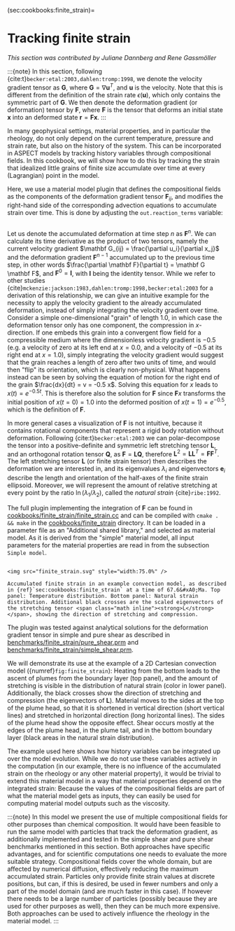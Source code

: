 (sec:cookbooks:finite_strain)=
# Tracking finite strain

*This section was contributed by Juliane Dannberg and Rene Gassm&ouml;ller*

:::{note}
In this section, following {cite:t}`becker:etal:2003,dahlen:tromp:1998`, we denote the velocity gradient tensor as $\mathbf G$, where $\mathbf G = \nabla \mathbf u^T$,
and $\mathbf u$ is the velocity. Note that this is different from the definition of the strain rate $\epsilon(\mathbf u)$, which only contains the symmetric part of $\mathbf G$. We then denote the deformation gradient (or deformation) tensor by $\mathbf F$, where $\mathbf F$ is the tensor that
deforms an initial state $\mathbf x$ into an deformed state $\mathbf r = \mathbf F \mathbf x$.
:::

In many geophysical settings, material properties, and in particular the
rheology, do not only depend on the current temperature, pressure and strain
rate, but also on the history of the system. This can be incorporated in ASPECT
models by tracking history variables through compositional fields. In this
cookbook, we will show how to do this by tracking the strain that idealized
little grains of finite size accumulate over time at every (Lagrangian) point
in the model.

Here, we use a material model plugin that defines the compositional fields as
the components of the deformation gradient tensor $\mathbf F_{ij}$, and
modifies the right-hand side of the corresponding advection equations to
accumulate strain over time. This is done by adjusting the
`out.reaction_terms` variable:

```{literalinclude} finite_strain.cc
```

Let us denote the accumulated deformation at time step $n$ as $\mathbf F^n$.
We can calculate its time derivative as the product of two tensors, namely the
current velocity gradient $\mathbf G_{ij} = \frac{\partial u_i}{\partial x_j}$
and the deformation gradient $\mathbf F^{n-1}$ accumulated up to the previous
time step, in other words
$\frac{\partial \mathbf F}{\partial t} = \mathbf G \mathbf F$, and
$\mathbf F^0 = \mathbf I$, with $\mathbf I$ being the identity tensor. While
we refer to other studies {cite}`mckenzie:jackson:1983,dahlen:tromp:1998,becker:etal:2003`
for a derivation of this relationship, we can give an
intuitive example for the necessity to apply the velocity gradient to the
already accumulated deformation, instead of simply integrating the velocity
gradient over time. Consider a simple one-dimensional "grain" of
length $1.0$, in which case the deformation tensor only has one component, the
compression in $x$-direction. If one embeds this grain into a convergent flow
field for a compressible medium where the dimensionless velocity gradient is
$-0.5$ (e.g. a velocity of zero at its left end at $x=0.0$, and a velocity of
$-0.5$ at its right end at $x=1.0$), simply integrating the velocity gradient
would suggest that the grain reaches a length of zero after two units of time,
and would then "flip" its orientation, which is clearly
non-physical. What happens instead can be seen by solving the equation of
motion for the right end of the grain $\frac{dx}{dt} = v = -0.5 x$. Solving
this equation for $x$ leads to $x(t) = e^{-0.5t}$. This is therefore also the
solution for $\mathbf F$ since $\mathbf F x$ transforms the initial position
of $x(t=0)=1.0$ into the deformed position of $x(t=1) = e^{-0.5}$, which is
the definition of $\mathbf F$.

In more general cases a visualization of $\mathbf F$ is not intuitive, because
it contains rotational components that represent a rigid body rotation without
deformation. Following {cite:t}`becker:etal:2003` we can polar-decompose the tensor
into a positive-definite and symmetric left stretching tensor $\mathbf L$, and
an orthogonal rotation tensor $\mathbf Q$, as
$\mathbf F = \mathbf L \mathbf Q$, therefore
$\mathbf L^2 = \mathbf L \mathbf L^T = \mathbf F \mathbf F^T$. The left
stretching tensor $\mathbf L$ (or finite strain tensor) then describes the
deformation we are interested in, and its eigenvalues $\lambda_i$ and
eigenvectors $\mathbf e_i$ describe the length and orientation of the
half-axes of the finite strain ellipsoid. Moreover, we will represent the
amount of relative stretching at every point by the ratio
$\ln(\lambda_1/\lambda_2)$, called the *natural strain* {cite}`ribe:1992`.

The full plugin implementing the integration of $\mathbf F$ can be found in
[cookbooks/finite_strain/finite_strain.cc](https://www.github.com/geodynamics/aspect/blob/main/cookbooks/finite_strain/finite_strain.cc) and can be compiled with
`cmake . && make` in the [cookbooks/finite_strain](https://www.github.com/geodynamics/aspect/blob/main/cookbooks/finite_strain) directory. It can be
loaded in a parameter file as an "Additional shared library," and
selected as material model. As it is derived from the "simple"
material model, all input parameters for the material properties are read in
from the subsection `Simple model`.

```{literalinclude} finite_strain.part.prm
```

```{figure-md} fig:finite_strain
<img src="finite_strain.svg" style="width:75.0%" />

Accumulated finite strain in an example convection model, as described in {ref}`sec:cookbooks:finite_strain` at a time of 67.6&#xA0;Ma. Top panel: Temperature distribution. Bottom panel: Natural strain distribution. Additional black crosses are the scaled eigenvectors of the stretching tensor <span class="math inline"><strong>L</strong></span>, showing the direction of stretching and compression.
```

The plugin was tested against analytical solutions for the deformation
gradient tensor in simple and pure shear as described in
[benchmarks/finite_strain/pure_shear.prm](https://www.github.com/geodynamics/aspect/blob/main/benchmarks/finite_strain/pure_shear.prm) and
[benchmarks/finite_strain/simple_shear.prm](https://www.github.com/geodynamics/aspect/blob/main/benchmarks/finite_strain/simple_shear.prm).

We will demonstrate its use at the example of a 2D Cartesian convection model
({numref}`fig:finite_strain`): Heating from the bottom leads to the ascent of plumes
from the boundary layer (top panel), and the amount of stretching is visible
in the distribution of natural strain (color in lower panel). Additionally,
the black crosses show the direction of stretching and compression (the
eigenvectors of $\mathbf L$). Material moves to the sides at the top of the
plume head, so that it is shortened in vertical direction (short vertical
lines) and stretched in horizontal direction (long horizontal lines). The
sides of the plume head show the opposite effect. Shear occurs mostly at the
edges of the plume head, in the plume tail, and in the bottom boundary layer
(black areas in the natural strain distribution).

The example used here shows how history variables can be integrated up over
the model evolution. While we do not use these variables actively in the
computation (in our example, there is no influence of the accumulated strain
on the rheology or any other material property), it would be trivial to extend
this material model in a way that material properties depend on the integrated
strain: Because the values of the compositional fields are part of what the
material model gets as inputs, they can easily be used for computing material
model outputs such as the viscosity.

:::{note}
In this model we present the use of multiple compositional fields for other purposes than chemical composition.
It would have been feasible to run the same model with particles that track the deformation gradient, as
additionally implemented and tested in the simple shear and pure shear benchmarks mentioned in this section.
Both approaches have specific advantages, and for scientific computations one needs to evaluate the more suitable
strategy. Compositional fields cover the whole domain, but are affected by numerical diffusion, effectively reducing the
maximum accumulated strain. Particles only provide finite strain values at discrete positions, but can, if this is desired, be used in
fewer numbers and only a part of the model domain (and are much faster in this case). If however
there needs to be a large number of particles (possibly because they are used for other purposes as well), then they
can be much more expensive. Both approaches can be used to actively influence the rheology in the material model.
:::
